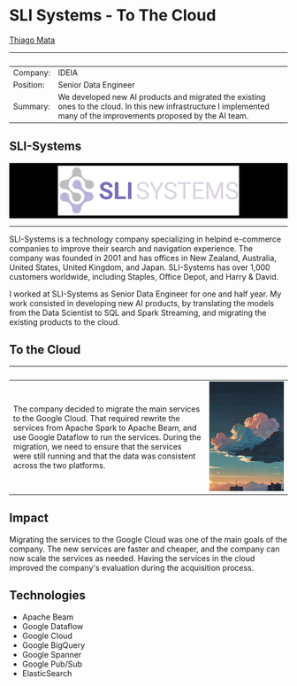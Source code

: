 # SLI Systems - To The Cloud

[Thiago Mata](./README.md)

| &nbsp;    | &nbsp;                                              |
|-----------|-----------------------------------------------------|
| Company:  | IDEIA                                               |
| Position: | Senior Data Engineer                                |
| Summary:  | We developed new AI products and migrated the existing ones to the cloud. In this new infrastructure I implemented many of the improvements proposed by the AI team. |

##  SLI-Systems

<div style="background-color: black; display: flex; justify-content: center; align-items: center; height: 100px;">
<img src="./img/sli.svg" style="height:90px;"/>
</div>

---

SLI-Systems is a technology company specializing in helpind e-commerce companies to improve their search and navigation experience. The company was founded in 2001 and has offices in New Zealand, Australia, United States, United Kingdom, and Japan. SLI-Systems has over 1,000 customers worldwide, including Staples, Office Depot, and Harry & David.

I worked at SLI-Systems as Senior Data Engineer for one and half year. My work consisted in developing new AI products, by translating the models from the Data Scientist to SQL and Spark Streaming, and migrating the existing products to the cloud.

## To the Cloud

| &nbsp; | &nbsp; |
|--------|--------|
| The company decided to migrate the main services to the Google Cloud. That required rewrite the services from Apache Spark to Apache Beam, and use Google Dataflow to run the services. During the migration, we need to ensure that the services were still running and that the data was consistent across the two platforms. | <img width="1000px" src="./img/cloud1.jpg"> |

## Impact
 
Migrating the services to the Google Cloud was one of the main goals of the company. The new services are faster and cheaper, and the company can now scale the services as needed. Having the services in the cloud improved the company's evaluation during the acquisition process.

## Technologies

- Apache Beam
- Google Dataflow
- Google Cloud
- Google BigQuery
- Google Spanner
- Google Pub/Sub
- ElasticSearch
